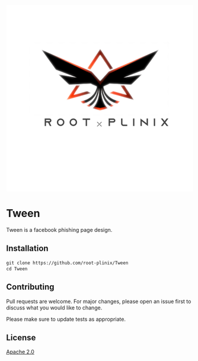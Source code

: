 ![alt text](images/20210310_141426.png)
# Tween

Tween is a facebook phishing page design.

## Installation

```
git clone https://github.com/root-plinix/Tween
cd Tween
```

## Contributing
Pull requests are welcome. For major changes, please open an issue first to discuss what you would like to change.

Please make sure to update tests as appropriate.

## License
[Apache 2.0](https://choosealicense.com/licenses/apache/)
